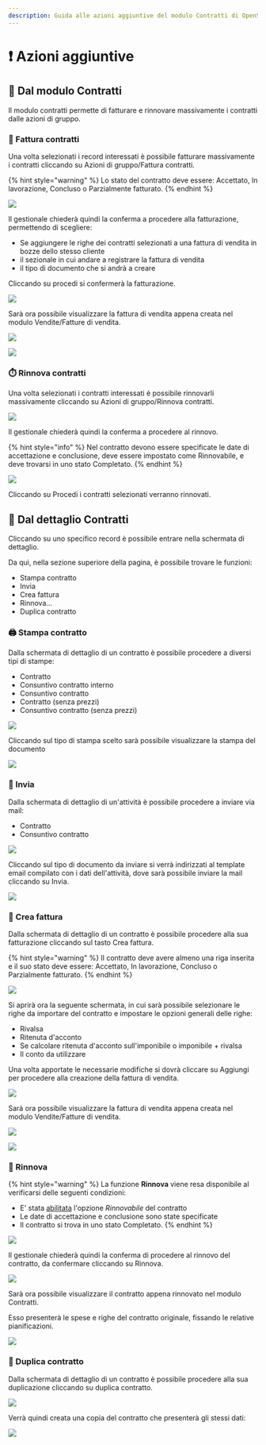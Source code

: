 ```yaml
---
description: Guida alle azioni aggiuntive del modulo Contratti di OpenSTAManager
---
```


# ❗ Azioni aggiuntive

## 👥 Dal modulo Contratti

Il modulo contratti permette di fatturare e rinnovare massivamente i contratti dalle azioni di gruppo.

### 📃 Fattura contratti

Una volta selezionati i record interessati è possibile fatturare massivamente i contratti cliccando su Azioni di gruppo/Fattura contratti.

{% hint style="warning" %}
Lo stato del contratto deve essere: Accettato, In lavorazione, Concluso o Parzialmente fatturato.
{% endhint %}

![](<../../../../.gitbook/assets/image (24).png>)

Il gestionale chiederà quindi la conferma a procedere alla fatturazione, permettendo di scegliere:

* Se aggiungere le righe dei contratti selezionati a una fattura di vendita in bozze dello stesso cliente
* il sezionale in cui andare a registrare la fattura di vendita
* il tipo di documento che si andrà a creare

Cliccando su procedi si confermerà la fatturazione.

![](<../../../../.gitbook/assets/image (11).png>)

Sarà ora possibile visualizzare la fattura di vendita appena creata nel modulo Vendite/Fatture di vendita.

![](<../../../../.gitbook/assets/image (22).png>)

![](<../../../../.gitbook/assets/image (419).png>)

### ⏱️ Rinnova contratti

Una volta selezionati i contratti interessati è possibile rinnovarli massivamente cliccando su Azioni di gruppo/Rinnova contratti.

![](<../../../../.gitbook/assets/image (474).png>)

Il gestionale chiederà quindi la conferma a procedere al rinnovo.

{% hint style="info" %}
Nel contratto devono essere specificate le date di accettazione e conclusione, deve essere impostato come Rinnovabile, e deve trovarsi in uno stato Completato.&#x20;
{% endhint %}

&#x20;                                                    ![](<../../../../.gitbook/assets/image (632).png>)

Cliccando su Procedi i contratti selezionati verranno rinnovati.

## 👤 Dal dettaglio Contratti

Cliccando su uno specifico record è possibile entrare nella schermata di dettaglio.

Da qui, nella sezione superiore della pagina, è possibile trovare le funzioni:

* Stampa contratto
* Invia
* Crea fattura
* Rinnova...
* Duplica contratto

### 🖨️ Stampa contratto

Dalla schermata di dettaglio di un contratto è possibile procedere a diversi tipi di stampe:

* Contratto
* Consuntivo contratto interno
* Consuntivo contratto
* Contratto (senza prezzi)
* Consuntivo contratto (senza prezzi)

![](<../../../../.gitbook/assets/image (10).png>)

Cliccando sul tipo di stampa scelto sarà possibile visualizzare la stampa del documento

![](<../../../../.gitbook/assets/image (50).png>)

### 📧 Invia

Dalla schermata di dettaglio di un'attività è possibile procedere a inviare via mail:

* Contratto
* Consuntivo contratto

![](<../../../../.gitbook/assets/image (71).png>)

Cliccando sul tipo di documento da inviare si verrà indirizzati al template email compilato con i dati dell'attività, dove sarà possibile inviare la mail cliccando su Invia.

![](<../../../../.gitbook/assets/image (43).png>)

### 📃 Crea fattura

Dalla schermata di dettaglio di un contratto è possibile procedere alla sua fatturazione cliccando sul tasto Crea fattura.

{% hint style="warning" %}
Il contratto deve avere almeno una riga inserita e il suo stato deve essere: Accettato, In lavorazione, Concluso o Parzialmente fatturato.
{% endhint %}

![](<../../../../.gitbook/assets/image (553).png>)

Si aprirà ora la seguente schermata, in cui sarà possibile selezionare le righe da importare del contratto e impostare le opzioni generali delle righe:

* Rivalsa
* Ritenuta d'acconto
* Se calcolare ritenuta d'acconto sull'imponibile o imponibile + rivalsa
* Il conto da utilizzare

Una volta apportate le necessarie modifiche si dovrà cliccare su Aggiungi per procedere alla creazione della fattura di vendita.

![](../../../../.gitbook/assets/image.png)

Sarà ora possibile visualizzare la fattura di vendita appena creata nel modulo Vendite/Fatture di vendita.

![](<../../../../.gitbook/assets/image (54).png>)

![](<../../../../.gitbook/assets/image (1).png>)

### 🔄 Rinnova

{% hint style="warning" %}
La funzione **Rinnova** viene resa disponibile al verificarsi delle seguenti condizioni:

* E' stata [abilitata](plugin/rinnovi.md) l'opzione _Rinnovabile_ del contratto
* Le date di accettazione e conclusione sono state specificate
* Il contratto si trova in uno stato Completato.
{% endhint %}

![](<../../../../.gitbook/assets/image (68).png>)

Il gestionale chiederà quindi la conferma di procedere al rinnovo del contratto, da confermare cliccando su Rinnova.

![](<../../../../.gitbook/assets/image (12).png>)

Sarà ora possibile visualizzare il contratto appena rinnovato nel modulo Contratti.

Esso presenterà le spese e righe del contratto originale, fissando le relative pianificazioni.

![](<../../../../.gitbook/assets/image (16).png>)

### 🧬 Duplica contratto

Dalla schermata di dettaglio di un contratto è possibile procedere alla sua duplicazione cliccando su duplica contratto.

![](<../../../../.gitbook/assets/image (14).png>)

Verrà quindi creata una copia del contratto che presenterà gli stessi dati:

![](<../../../../.gitbook/assets/image (41).png>)

